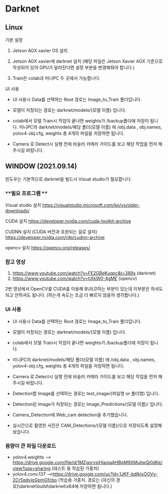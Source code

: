 # Darknet

## Linux

기본 설정

1. Jetson AGX xavier OS 설치

2. Jetson AGX xavier에 darknet 설치 (해당 파일은 Jetson Xavier AGX 기준으로 작성되어 있어 GPU가 달라진다면 설정 부분을 변경해줘야 합니다.)

3. Train은 colab과 미니PC 두 곳에서 가능합니다.

UI 사용

- UI 사용시 Data를 선택하는 Root 경로는 Image_to_Train 폴더입니다.

- 모델이 저장되는 경로는 darknet/models/(모델 이름) 입니다.

- colab에서 모델 Train시 작업이 끝나면 weights가 /backup폴더에 저장이 됩니다.
미니PC의 darknet/models/해당 폴더(모델 이름) 에 /obj.data , obj.names, yolov4-obj.cfg, weights 총 4개의 파일을 저장하면 됩니다.

- Camera 로 Detect시 실행 전에 바슬러 카메라 가이드를 보고 해당 작업을 먼저 해주시길 바랍니다.


## WINDOW (2021.09.14)

윈도우는 기본적으로 darknet을 빌드시 Visual studio가 필요합니다.


### **필요 프로그램 **


Visual studio 설치
https://visualstudio.microsoft.com/ko/vs/older-downloads/

CUDA 설치 
https://developer.nvidia.com/cuda-toolkit-archive

CUDNN 설치 (CUDA 버전과 호완되는 걸로 설치)
https://developer.nvidia.com/rdp/cudnn-archive

opencv 설치 
https://opencv.org/releases/

### **참고 영상**

1. https://www.youtube.com/watch?v=FE2GBeKuqpc&t=389s (darknet)
2. https://www.youtube.com/watch?v=tjXkW0-4gME (opencv)

2번 영상에서 OpenCV를 CUDA를 이용해 BUILD하는 부분이 있는데 이부분은 하셔도 되고 안하셔도 됩니다.
(하는게 속도는 조금 더 빠르지 않을까 생각합니다.)


### **UI 사용**

- UI 사용시 Data를 선택하는 Root 경로는 Image_to_Train 폴더입니다.

- 모델이 저장되는 경로는 darknet/models/(모델 이름) 입니다.

- colab에서 모델 Train시 작업이 끝나면 weights가 /backup폴더에 저장이 됩니다.
- 미니PC의 darknet/models/해당 폴더(모델 이름) 에 /obj.data , obj.names, yolov4-obj.cfg, weights 총 4개의 파일을 저장하면 됩니다.

- Camera 로 Detect시 실행 전에 바슬러 카메라 가이드를 보고 해당 작업을 먼저 해주시길 바랍니다.

- Detection할 Image를 선택하는 경로는 test_image/(파일명 or 폴더명) 입니다.

- Detection된 Image가 저장되는 경로는 Image_Predictions/(모델 이름)/ 입니다.

- Camera_Detection에 Web_cam detection을 추가했습니다.

- 실시간으로 촬영한 사진은 CAM_Detections/(모델 이름)/으로 저장되도록 설정해놨습니다.

### 용량이 큰 파일 다운로드 

- yolov4.weights --> https://drive.google.com/file/d/1MZgorvsiHlaojaAHBqM9XMuiIwQi0dKe/view?usp=sharing
(테스트 용 학습된 가중치)
- yolov4.conv.137 -->https://drive.google.com/uc?id=1JKF-bdIklxOOVy-2Cr5qdvjgGpmGfcbp
(학습용 가중치. 경로는 (자신의 경로)\darknet\build\darknet\x64에 저장하면 됩니다.)
